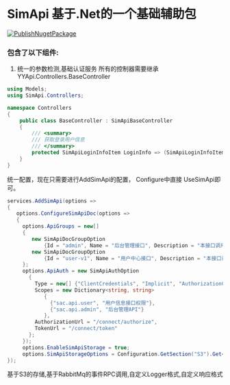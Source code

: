 # SimApi 基于.Net的一个基础辅助包

[![PublishNugetPackage](https://github.com/simcu/simapi-net/actions/workflows/nuget-publish.yml/badge.svg)](https://github.com/simcu/simapi-net/actions/workflows/nuget-publish.yml)
### 包含了以下组件:

1. 统一的参数检测,基础认证服务
所有的控制器需要继承 YYApi.Controllers.BaseController

```C#
using Models;
using SimApi.Controllers;

namespace Controllers
{
    public class BaseController : SimApiBaseController
    {
        /// <summary>
        /// 获取登录用户信息
        /// </summary>
        protected SimApiLoginInfoItem LoginInfo => (SimApiLoginInfoItem) HttpContext.Items["LoginInfo"];
    }
}
```


统一配置，现在只需要进行AddSimApi的配置， Configure中直接 UseSimApi即可。
```C#
services.AddSimApi(options =>
{
   options.ConfigureSimApiDoc(options =>
   {
     options.ApiGroups = new[]
     {
        new SimApiDocGroupOption
            {Id = "admin", Name = "后台管理接口", Description = "本接口调用需要Scope：sac.api.admin"},
        new SimApiDocGroupOption
            {Id = "user-v1", Name = "用户中心接口", Description = "本接口调用需要Scope：sac.api.user"}
     };
     options.ApiAuth = new SimApiAuthOption
       {
         Type = new[] {"ClientCredentials", "Implicit", "AuthorizationCode"},
         Scopes = new Dictionary<string, string>
            {
              {"sac.api.user", "用户信息接口权限"},
              {"sac.api.admin", "后台管理API"}
            },
         AuthorizationUrl = "/connect/authorize",
         TokenUrl = "/connect/token"
       };
     });
     options.EnableSimApiStorage = true;
     options.SimApiStorageOptions = Configuration.GetSection("S3").Get<SimApiStorageOptions>();
});
```
基于S3的存储,基于RabbitMq的事件RPC调用,自定义Logger格式,自定义响应格式
